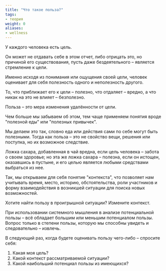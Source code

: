 ```yaml
---
title: "Что такое польза?"
tags:
- теория
weight: 0
aliases:
- wellness
---
```


У каждого человека есть цель.

Он может не отдавать себе в этом отчет, либо отрицать это, но причиной его существования, пусть даже бездеятельного – является стремление к цели.

Именно исходя из понимания или ощущения своей цели, человек оценивает для себя полезность одного и неполезность другого.

То, что приближает его к цели – полезно, что отдаляет – вредно, а что никак на это не влияет – безполезно.

Польза – это мера изменения удалённости от цели.

Чем больше мы забываем об этом, тем чаще применяем понятия вроде "полезной еды" или "полезных привычек".

Мы делаем это так, словно еда или действия сами по себе могут быть полезными. Тогда как польза – это не свойство вещи, решения или поступка, но их возможное следствие.

Ложка сахара, добавленная в чай вредна, если цель человека – забота о своем здоровье; но эта же ложка сахара – полезна, если он истощен, оказавшись в пустыне, и его целью является любыми средствами выбраться из нее.

Так, мы открываем для себя понятие "контекста", что позволяет нам учитывать время, место, историю, обстоятельства, роли участников и форму взаимодействия в возникшей ситуации для поиска новых возможностей.

Хотите найти пользу в проигрышной ситуации? Измените контекст.

При использовании системного мышления в анализе потенциальной пользы – всё обладает большим или меньшим потенциалом пользы. Вопрос только в степени пользы, которую мы способны увидеть и следовательно – извлечь.

В следующий раз, когда будете оценивать пользу чего-либо – спросите себя:
1) Какая моя цель?
2) Какой контекст рассматриваемой ситуации?
3) Какой наибольший потенциал пользы из имеющихся?